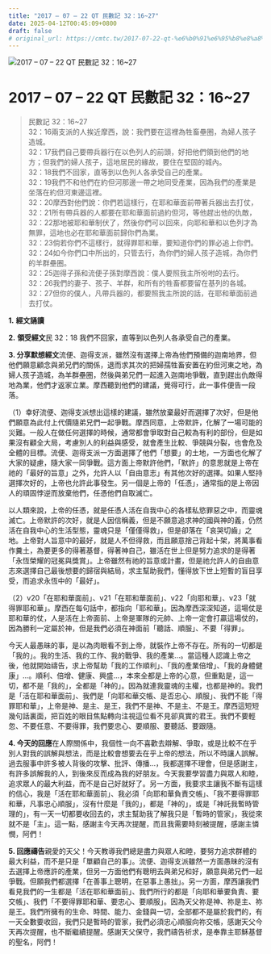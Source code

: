 ```yaml
---
title: "2017 – 07 – 22 QT 民數記 32：16~27"
date: 2025-04-12T00:45:09+0800
draft: false
# original_url: https://cmtc.tw/2017-07-22-qt-%e6%b0%91%e6%95%b8%e8%a8%98-32%ef%bc%9a1627
---
```


![2017 – 07 – 22 QT 民數記 32：16~27](/images/qt.jpg   "2017 – 07 – 22 QT 民數記 32：16~27")

# 2017 – 07 – 22 QT 民數記 32：16~27

> 民數記 32：16~27  
> 32：16兩支派的人挨近摩西，說：我們要在這裡為牲畜壘圈，為婦人孩子造城。  
> 32：17我們自己要帶兵器行在以色列人的前頭，好把他們領到他們的地方；但我們的婦人孩子，這地居民的緣故，要住在堅固的城內。  
> 32：18我們不回家，直等到以色列人各承受自己的產業。  
> 32：19我們不和他們在約但河那邊一帶之地同受產業，因為我們的產業是坐落在約但河東邊這裡。  
> 32：20摩西對他們說：你們若這樣行，在耶和華面前帶著兵器出去打仗，  
> 32：21所有帶兵器的人都要在耶和華面前過約但河，等他趕出他的仇敵，  
> 32：22那地被耶和華制伏了，然後你們可以回來，向耶和華和以色列才為無罪，這地也必在耶和華面前歸你們為業。  
> 32：23倘若你們不這樣行，就得罪耶和華，要知道你們的罪必追上你們。  
> 32：24如今你們口中所出的，只管去行，為你們的婦人孩子造城，為你們的羊群壘圈。  
> 32：25迦得子孫和流便子孫對摩西說：僕人要照我主所吩咐的去行。  
> 32：26我們的妻子、孩子、羊群，和所有的牲畜都要留在基列的各城。  
> 32：27但你的僕人，凡帶兵器的，都要照我主所說的話，在耶和華面前過去打仗。

**1.** **經文誦讀**

**2.** **領受經文**民 32：18 我們不回家，直等到以色列人各承受自己的產業。

**3. 分享默想經文**流便、迦得支派，雖然沒有選擇上帝為他們預備的迦南地界，但他們願意顧念與弟兄們的關係，退而求其次的把婦孺牲畜安置在約但河東之地，為婦人孩子造城，為羊群壘圈，然後與弟兄們一起進入迦南地爭戰，直到趕出仇敵得地為業，他們才返家立業。摩西聽到他們的建議，覺得可行，此一事件便告一段落。

（1）幸好流便、迦得支派想出這樣的建議，雖然放棄最好而選擇了次好，但是他們願意為此付上代價隨弟兄們一起爭戰。摩西同意，上帝默許，化解了一場可能的災難。一般人在做任何選擇的時候，通常都會爭取對自己較為有利的部份，但是如果沒有顧全大局，考慮別人的利益與感受，就會產生比較、爭競與分裂，也會危及全體的目標。流便、迦得支派一方面選擇了他們「想要」的土地，一方面也化解了大家的疑慮，隨大家一同爭戰。這方面上帝默許他們，「默許」的意思就是上帝在祂的「最好的旨意」之外，允許人以「自由意志」有其他次好的選擇。如果人堅持選擇次好的，上帝也允許此事發生。另一個是上帝的「任憑」，通常指的是上帝因人的頑固悖逆而放棄他們，任憑他們自取滅亡。

以人類來說，上帝的任憑，就是任憑人活在自我中心的各樣私慾罪惡之中，而靈魂滅亡。上帝默許的次好，就是人因信稱義，但是不願意追求神的國與神的義，仍然活在自我中心的生活型態，靈魂只是「僅僅得救」，但是卻落在「哀哭切齒」之地。上帝對人旨意中的最好，就是人不但得救，而且願意捨己背起十架，將萬事看作糞土，為要更多的得著基督，得著神自己，雖活在世上但是努力追求的是得著「永恆榮耀的冠冕與獎賞」。上帝雖然有祂的旨意或計畫，但是祂允許人的自由意志來選擇自己最後想要的歸宿與結局，求主幫助我們，懂得放下世上短暫的盲目享受，而追求永恆中的「最好」。

（2）v20「在耶和華面前」、v21「在耶和華面前」、v22「向耶和華」、v23「就得罪耶和華」。摩西在每句話中，都指向「耶和華」。因為摩西深深知道，這場仗是耶和華的仗，人是活在上帝面前、上帝是軍隊的元帥、上帝一定會打贏這場仗的，因為勝利一定屬於神，但是我們必須在神面前「聽話、順服」、不要「得罪」。

今天人最愚昧的事，是以為肉眼看不到上帝，就裝作上帝不存在。所有的一切都是「我的」。我的生活、我的工作、我的戰爭、我的產業…。當這種人認識上帝之後，他就開始禱告，求上帝幫助「我的工作順利」、「我的產業倍增」、「我的身體健康」…。順利、倍增、健康、興盛…，本來全都是上帝的心意，但重點是，這一切，都不是「我的」，全都是「神的」。因為就連我靈魂的主權，也都是神的。我們是「活在耶和華面前」、我們是「向耶和華交帳、是否忠心、順服」、我們不能「得罪耶和華」，上帝是神、是主、是王，我們不是神、不是主、不是王。摩西這短短幾句話裏面，把百姓的眼目焦點轉向注視這位看不見卻真實的君王。我們不要輕忽、不要任意、不要得罪，我們要忠心、要順服、要聽話、要跟隨。

**4. 今天的回應**在人際關係中，我個性一向不喜歡去辯解、爭取，或是比較不在乎別人對我的誤解與想法，而是比較會想要去在乎上帝的想法，所以不時讓人誤解。過去服事中許多被人背後的攻擊、批評、傳播…，我都選擇不理會，但是感謝主，有許多誤解我的人，到後來反而成為我的好朋友。今天我要學習盡力與眾人和睦，追求眾人的最大利益，而不是自己好就好了。另一方面，我要求主讓我不斷有這樣的信心，我是「活在耶和華面前」、我必須「向耶和華負責交帳」、「我不要得罪耶和華，凡事忠心順服」，沒有什麼是「我的」，都是「神的」，或是「神託我暫時管理的」，有一天一切都要收回去的，求主幫助我了解我只是「暫時的管家」，我從來就不是「主」。這一點，感謝主今天再次提醒，而且我需要時刻被提醒，感謝主憐憫，阿們！

**5. 回應禱告**親愛的天父！今天教導我們總是盡力與眾人和睦，要努力追求群體的最大利益，而不是只是「單顧自己的事」。流便、迦得支派雖然一方面愚昧的沒有去選擇上帝應許的產業，但另一方面他們有聰明去與弟兄和好，願意與弟兄們一起爭戰。但願我們都選擇「在善事上聰明，在惡事上愚拙」。另一方面，摩西讓我們看見我們的一生都是「活在耶和華面前」、我們所行的都是「向耶和華要負責、要交帳」、我們「不要得罪耶和華、要忠心、要順服」。因為天父祢是神、祢是主、祢是王。我們所擁有的生命、時間、能力、金錢與一切，全部都不是屬於我們的，有一天全數要收回，我們只是暫時的管家，我們必須忠心順服向祢交帳，感謝天父今天再次提醒，也不斷繼續提醒。感謝天父保守，我們禱告祈求，是奉靠主耶穌基督的聖名，阿們！